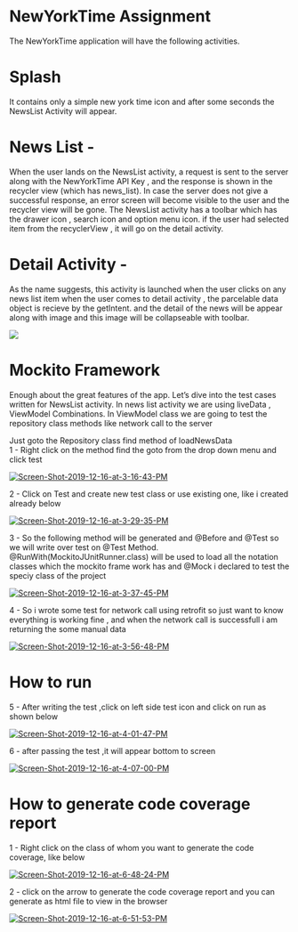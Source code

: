 # NewYorkTime Assignment
The NewYorkTime application will have the following activities.

# Splash
It contains only a simple new york time icon and after some seconds the NewsList Activity will appear.

# News List -
When the user lands on the NewsList activity,
a request is sent to the server along with the
NewYorkTime API Key ,  and the response is shown 
in the recycler view (which has news_list). 
In case the server does not give a successful response, an error screen
will become visible to the user and the recycler view will be gone.
The NewsList activity has a toolbar which has the drawer icon , search icon and option menu icon.
if the user had selected item from the recyclerView , it will go on the detail activity.

# Detail Activity -
As the name suggests, this activity is launched when the user clicks on any news list item
when the user comes to detail activity , the parcelable data object is recieve by the getIntent.
and the detail of the news will be appear along with image and this image will be collapseable with toolbar. 

<img src="https://im.ezgif.com/tmp/ezgif-1-1a18413ef43b.gif" />


# Mockito Framework
Enough about the great features of the app. 
Let’s dive into the test cases written for NewsList activity.
In news list activity we are using liveData , ViewModel Combinations.
In ViewModel class we are going to test the repository class methods like network call to the server

Just goto the Repository class find method of loadNewsData <br />
1 - Right click on the method find the goto from the drop down menu and click test 
 
<a href="https://ibb.co/dgh1bGb"><img src="https://i.ibb.co/16Shs8s/Screen-Shot-2019-12-16-at-3-16-43-PM.png" alt="Screen-Shot-2019-12-16-at-3-16-43-PM" border="0" /></a>

2 - Click on Test and create new test class or use existing one, like i created already below

<a href="https://ibb.co/xgbxN63"><img src="https://i.ibb.co/M1HFm79/Screen-Shot-2019-12-16-at-3-29-35-PM.png" alt="Screen-Shot-2019-12-16-at-3-29-35-PM" border="0"></a>

3 - So the following method will be generated and @Before and @Test so we will write over test on @Test Method.
@RunWith(MockitoJUnitRunner.class) will be used to load all the notation classes which the mockito frame work has and 
@Mock i declared to test the speciy class of the project 

<a href="https://ibb.co/BVXJfBV"><img src="https://i.ibb.co/QF2VJMF/Screen-Shot-2019-12-16-at-3-37-45-PM.png" alt="Screen-Shot-2019-12-16-at-3-37-45-PM" border="0"></a>

4 - So i wrote some test for network call using retrofit so just want to know everything is working fine , and when the network call is successfull  i am returning the some manual data

<a href="https://ibb.co/DMfPMXT"><img src="https://i.ibb.co/rp2KpPN/Screen-Shot-2019-12-16-at-3-56-48-PM.png" alt="Screen-Shot-2019-12-16-at-3-56-48-PM" border="0"></a>

# How to run
5 - After writing the test ,click on left side test icon and click on run as shown below

<a href="https://ibb.co/Xs5JLcT"><img src="https://i.ibb.co/DCMKW0n/Screen-Shot-2019-12-16-at-4-01-47-PM.png" alt="Screen-Shot-2019-12-16-at-4-01-47-PM" border="0"></a>

6 - after passing the test ,it will appear bottom to screen

<a href="https://ibb.co/qj8mcyC"><img src="https://i.ibb.co/LRy9ckr/Screen-Shot-2019-12-16-at-4-07-00-PM.png" alt="Screen-Shot-2019-12-16-at-4-07-00-PM" border="0"></a>

# How to generate code coverage report

1 - Right click on the class of whom you want to generate the code coverage, like below

<a href="https://ibb.co/m5yjHBN"><img src="https://i.ibb.co/KxsP9GK/Screen-Shot-2019-12-16-at-6-48-24-PM.png" alt="Screen-Shot-2019-12-16-at-6-48-24-PM" border="0"></a>

2 -  click on the arrow to generate the code coverage report and you can generate as html file to view in the browser

<a href="https://ibb.co/30d2ZLp"><img src="https://i.ibb.co/SKybC9t/Screen-Shot-2019-12-16-at-6-51-53-PM.png" alt="Screen-Shot-2019-12-16-at-6-51-53-PM" border="0"></a>
